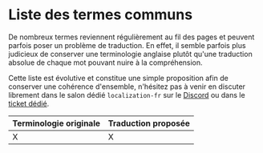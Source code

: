 # Liste des termes communs

De nombreux termes reviennent régulièrement au fil des pages et peuvent parfois poser un problème de traduction. En effet, il semble parfois plus judicieux de conserver une terminologie anglaise plutôt qu'une traduction absolue de chaque mot pouvant nuire à la compréhension.

Cette liste est évolutive et constitue une simple proposition afin de conserver une cohérence d'ensemble, n'hésitez pas à venir en discuter librement dans le salon dédié `localization-fr` sur le [Discord](https://gatsby.dev/discord) ou dans le [ticket dédié](https://github.com/gatsbyjs/gatsby-fr/issues/6).

| Terminologie originale      | Traduction proposée               |
|---------------------|---------------------------|
| X               | X                     |


